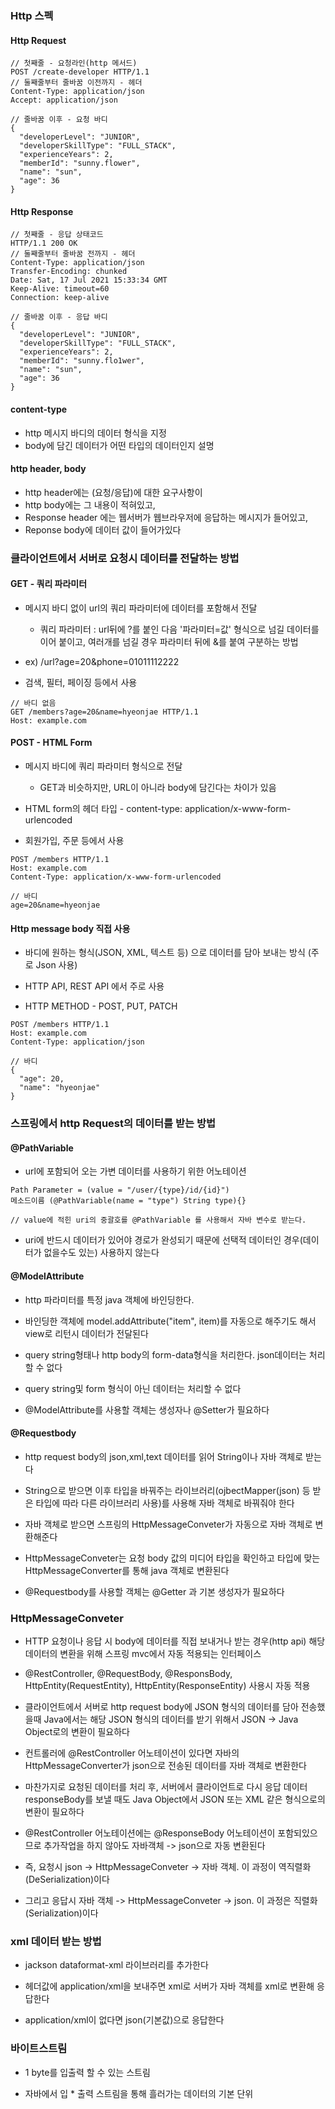 ### Http 스펙

#### Http Request
```
// 첫째줄 - 요청라인(http 메서드)
POST /create-developer HTTP/1.1
// 둘째줄부터 줄바꿈 이전까지 - 헤더
Content-Type: application/json
Accept: application/json

// 줄바꿈 이후 - 요청 바디 
{
  "developerLevel": "JUNIOR",
  "developerSkillType": "FULL_STACK",
  "experienceYears": 2,
  "memberId": "sunny.flower",
  "name": "sun",
  "age": 36
}
```
#### Http Response 
```
// 첫째줄 - 응답 상태코드
HTTP/1.1 200 OK
// 둘째줄부터 줄바꿈 전까지 - 헤더
Content-Type: application/json
Transfer-Encoding: chunked
Date: Sat, 17 Jul 2021 15:33:34 GMT
Keep-Alive: timeout=60
Connection: keep-alive

// 줄바꿈 이후 - 응답 바디
{
  "developerLevel": "JUNIOR",
  "developerSkillType": "FULL_STACK",
  "experienceYears": 2,
  "memberId": "sunny.flo1wer",
  "name": "sun",
  "age": 36
}
```

#### content-type 

* http 메시지 바디의 데이터 형식을 지정
* body에 담긴 데이터가 어떤 타입의 데이터인지 설명

#### http header, body
* http header에는 (요청/응답)에 대한 요구사항이
* http body에는 그 내용이 적혀있고,
* Response header 에는 웹서버가 웹브라우저에 응답하는 메시지가 들어있고, 
* Reponse body에 데이터 값이 들어가있다

### 클라이언트에서 서버로 요청시 데이터를 전달하는 방법

#### GET - 쿼리 파라미터

* 메시지 바디 없이 url의 쿼리 파라미터에 데이터를 포함해서 전달

  - 쿼리 파라미터 : url뒤에 ?를 붙인 다음 '파라미터=값' 형식으로 넘길 데이터를 이어 붙이고, 여러개를 넘길 경우 파라미터 뒤에 &를 붙여 구분하는 방법

* ex) /url?age=20&phone=01011112222

* 검색, 필터, 페이징 등에서 사용

```
// 바디 없음
GET /members?age=20&name=hyeonjae HTTP/1.1
Host: example.com
```

#### POST - HTML Form

* 메시지 바디에 쿼리 파라미터 형식으로 전달

  - GET과 비슷하지만, URL이 아니라 body에 담긴다는 차이가 있음
 
* HTML form의 헤더 타입 - content-type: application/x-www-form-urlencoded

* 회원가입, 주문 등에서 사용

```
POST /members HTTP/1.1
Host: example.com
Content-Type: application/x-www-form-urlencoded

// 바디
age=20&name=hyeonjae
```


#### Http message body 직접 사용

* 바디에 원하는 형식(JSON, XML, 텍스트 등) 으로 데이터를 담아 보내는 방식 (주로 Json 사용)

* HTTP API, REST API 에서 주로 사용

* HTTP METHOD - POST, PUT, PATCH

```
POST /members HTTP/1.1
Host: example.com
Content-Type: application/json

// 바디
{
  "age": 20,
  "name": "hyeonjae"
}
```

### 스프링에서 http Request의 데이터를 받는 방법

#### @PathVariable

* url에 포함되어 오는 가변 데이터를 사용하기 위한 어노테이션

```
Path Parameter = (value = "/user/{type}/id/{id}")
메소드이름 (@PathVariable(name = "type") String type){}

// value에 적힌 uri의 중괄호를 @PathVariable 를 사용해서 자바 변수로 받는다.
``````
* uri에 반드시 데이터가 있어야 경로가 완성되기 때문에 선택적 데이터인 경우(데이터가 없을수도 있는) 사용하지 않는다


#### @ModelAttribute

* http 파라미터를 특정 java 객체에 바인딩한다.

* 바인딩한 객체에 model.addAttribute("item", item)를 자동으로 해주기도 해서 view로 리턴시 데이터가 전달된다

* query string형태나 http body의 form-data형식을 처리한다. json데이터는 처리할 수 없다

* query string및 form 형식이 아닌 데이터는 처리할 수 없다

* @ModelAttribute를 사용할 객체는 생성자나 @Setter가 필요하다


#### @Requestbody

* http request body의 json,xml,text 데이터를 읽어 String이나 자바 객체로 받는다

* String으로 받으면 이후 타입을 바꿔주는 라이브러리(ojbectMapper(json) 등 받은 타입에 따라 다른 라이브러리 사용)를 사용해 자바 객체로 바꿔줘야 한다

* 자바 객체로 받으면 스프링의 HttpMessageConveter가 자동으로 자바 객체로 변환해준다

* HttpMessageConveter는 요청 body 값의 미디어 타입을 확인하고 타입에 맞는 HttpMessageConverter를 통해 java 객체로 변환된다

* @Requestbody를 사용할 객체는 @Getter 과 기본 생성자가 필요하다


### HttpMessageConveter

* HTTP 요청이나 응답 시 body에 데이터를 직접 보내거나 받는 경우(http api) 해당 데이터의 변환을 위해 스프링 mvc에서 자동 적용되는 인터페이스

* @RestController, @RequestBody, @ResponsBody, HttpEntity(RequestEntity), HttpEntity(ResponseEntity) 사용시 자동 적용   

* 클라이언트에서 서버로 http request body에 JSON 형식의 데이터를 담아 전송했을때 Java에서는 해당 JSON 형식의 데이터를 받기 위해서 JSON -> Java Object로의 변환이 필요하다

* 컨트롤러에 @RestController 어노테이션이 있다면 자바의 HttpMessageConverter가 json으로 전송된 데이터를 자바 객체로 변환한다

* 마찬가지로 요청된 데이터를 처리 후, 서버에서 클라이언트로 다시 응답 데이터 responseBody를 보낼 때도 Java Object에서 JSON 또는 XML 같은 형식으로의 변환이 필요하다

* @RestController 어노테이션에는 @ResponseBody 어노테이션이 포함되있으므로 추가작업을 하지 않아도 자바객체 -> json으로 자동 변환된다

* 즉, 요청시 json -> HttpMessageConveter -> 자바 객체. 이 과정이 역직렬화(DeSerialization)이다

* 그리고 응답시 자바 객체 -> HttpMessageConveter -> json. 이 과정은 직렬화(Serialization)이다


### xml 데이터 받는 방법

* jackson dataformat-xml 라이브러리를 추가한다

* 헤더값에 application/xml을 보내주면 xml로 서버가 자바 객체를 xml로 변환해 응답한다

* application/xml이 없다면 json(기본값)으로 응답한다


### 바이트스트림

* 1 byte를 입출력 할 수 있는 스트림

* 자바에서 입 * 출력 스트림을 통해 흘러가는 데이터의 기본 단위
